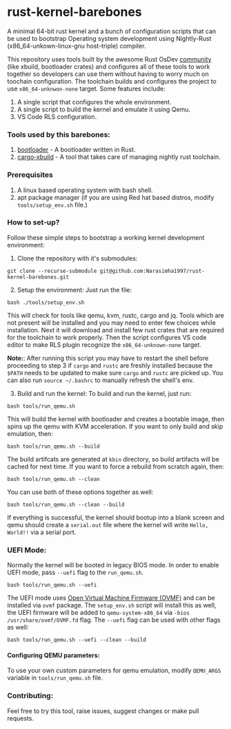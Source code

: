 # rust-kernel-barebones
A minimal 64-bit rust kernel and a bunch of configuration scripts that can be used to bootstrap Operating system development using Nightly-Rust (x86_64-unkown-linux-gnu host-triple) compiler.

This repository uses tools built by the awesome Rust OsDev [community](https://github.com/rust-osdev) (like xbuild, bootloader crates) and configures all of these tools to work together so developers can use them without having to worry much on toochain configuration. The toolchain builds and configures the project to use `x86_64-unknwon-none` target. Some features include:

1. A single script that configures the whole environment.
2. A single script to build the kernel and emulate it using Qemu.
3. VS Code RLS configuration.

### Tools used by this barebones:
1. [bootloader](https://github.com/rust-osdev/bootloader) - A bootloader written in Rust.
3. [cargo-xbuild](https://github.com/rust-osdev/cargo-xbuild) - A tool that takes care of managing nightly rust toolchain.

### Prerequisites
1. A linux based operating system with bash shell.
2. apt package manager (if you are using Red hat based distros, modify `tools/setup_env.sh` file.)

### How to set-up?
Follow these simple steps to bootstrap a working kernel development environment:
1. Clone the repository with it's submodules:

```
git clone --recurse-submodule git@github.com:Narasimha1997/rust-kernel-barebones.git
```

2. Setup the environment:
Just run the file:
```
bash ./tools/setup_env.sh
```

This will check for tools like qemu, kvm, rustc, cargo and jq. Tools which are not present will be installed and you may need to enter few choices while installation. Next it will download and install few rust crates that are required for the toolchain to work properly. Then the script configures VS code editor to make RLS plugin recognize the `x86_64-unknown-none` target.

**Note:**: After running this script you may have to restart the shell before proceeding to step 3 if `cargo` and `rustc` are freshly installed because the `$PATH` needs to be updated to make sure `cargo` and `rustc` are picked up. You can also run `source ~/.bashrc` to manually refresh the shell's env.

3. Build and run the kernel:
To build and run the kernel, just run:
```
bash tools/run_qemu.sh
```
This will build the kernel with bootloader and creates a bootable image, then spins up the qemu with KVM acceleration. If you want to only build and skip emulation, then:

```
bash tools/run_qemu.sh --build
```
The build artifcats are generated at `kbin` directory, so build artifacts will be cached for next time. If you want to force a rebuild from scratch again, then:
```
bash tools/run_qemu.sh --clean
```
You can use both of these options together as well:
```
bash tools/run_qemu.sh --clean --build
```

If everything is successful, the kernel should bootup into a blank screen and qemu should create a `serial.out` file where the kernel will write `Hello, World!!` via a serial port.

### UEFI Mode:
Normally the kernel will be booted in legacy BIOS mode. In order to enable UEFI mode, pass `--uefi` flag to the `run_qemu.sh`.
```
bash tools/run_qemu.sh --uefi
```
The UEFI mode uses [Open Virtual Machine Firmware (OVMF)](http://www.linux-kvm.org/downloads/lersek/ovmf-whitepaper-c770f8c.txt) and can be installed via `ovmf` package. The `setup_env.sh` script will install this as well, the UEFI firmware will be added to `qemu-system-x86_64` via `-bios /usr/share/ovmf/OVMF.fd` flag. The `--uefi` flag can be used with other flags as well:
```
bash tools/run_qemu.sh --uefi --clean --build
```

#### Configuring QEMU parameters:
To use your own custom parameters for qemu emulation, modify `QEMU_ARGS` variable in `tools/run_qemu.sh` file.

### Contributing:
Feel free to try this tool, raise issues, suggest changes or make pull requests. 
